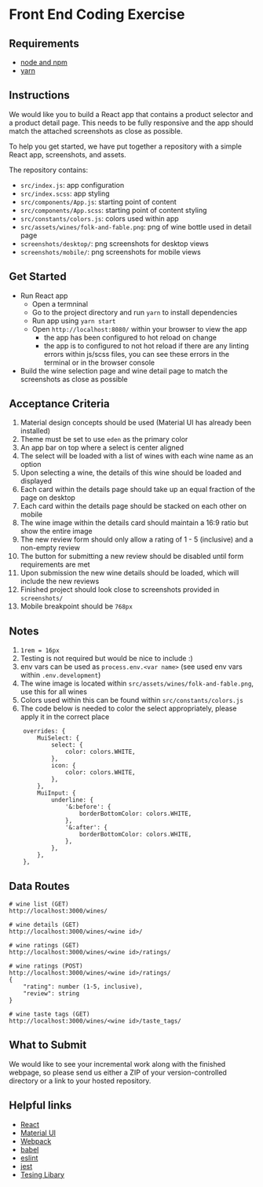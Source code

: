 # Front End Coding Exercise

## Requirements
- [node and npm](https://nodejs.org/en/)
- [yarn](https://yarnpkg.com/lang/en/)

## Instructions
We would like you to build a React app that contains a product selector and a product detail page. This needs to be
fully responsive and the app should match the attached screenshots as close as possible.

To help you get started, we have put together a repository with a simple React app, screenshots, and assets.

The repository contains:
- `src/index.js`: app configuration
- `src/index.scss`: app styling
- `src/components/App.js`: starting point of content
- `src/components/App.scss`: starting point of content styling
- `src/constants/colors.js`: colors used within app
- `src/assets/wines/folk-and-fable.png`: png of wine bottle used in detail page
- `screenshots/desktop/`: png screenshots for desktop views
- `screenshots/mobile/`: png screenshots for mobile views

## Get Started
- Run React app
  - Open a termninal
  - Go to the project directory and run `yarn` to install dependencies
  - Run app using `yarn start`
  - Open `http://localhost:8080/` within your browser to view the app
    - the app has been configured to hot reload on change
    - the app is to configured to not hot reload if there are any linting errors within js/scss files, you can see these
    errors in the terminal or in the browser console
- Build the wine selection page and wine detail page to match the screenshots as close as possible

## Acceptance Criteria
1. Material design concepts should be used (Material UI has already been installed)
1. Theme must be set to use `eden` as the primary color
1. An app bar on top where a select is center aligned
1. The select will be loaded with a list of wines with each wine name as an option
1. Upon selecting a wine, the details of this wine should be loaded and displayed
1. Each card within the details page should take up an equal fraction of the page on desktop
1. Each card within the details page should be stacked on each other on mobile
1. The wine image within the details card should maintain a 16:9 ratio but show the entire image
1. The new review form should only allow a rating of 1 - 5 (inclusive) and a non-empty review
1. The button for submitting a new review should be disabled until form requirements are met
1. Upon submission the new wine details should be loaded, which will include the new reviews
1. Finished project should look close to screenshots provided in `screenshots/`
1. Mobile breakpoint should be `768px`

## Notes
1. `1rem = 16px`
1. Testing is not required but would be nice to include :)
1. env vars can be used as `process.env.<var name>` (see used env vars within `.env.development`)
1. The wine image is located within `src/assets/wines/folk-and-fable.png`, use this for all wines
1. Colors used within this can be found within `src/constants/colors.js`
1. The code below is needed to color the select appropriately, please apply it in the correct place
```
    overrides: {
        MuiSelect: {
            select: {
                color: colors.WHITE,
            },
            icon: {
                color: colors.WHITE,
            },
        },
        MuiInput: {
            underline: {
                '&:before': {
                    borderBottomColor: colors.WHITE,
                },
                '&:after': {
                    borderBottomColor: colors.WHITE,
                },
            },
        },
    },
```

## Data Routes
```
# wine list (GET)
http://localhost:3000/wines/

# wine details (GET)
http://localhost:3000/wines/<wine id>/

# wine ratings (GET)
http://localhost:3000/wines/<wine id>/ratings/

# wine ratings (POST)
http://localhost:3000/wines/<wine id>/ratings/
{
    "rating": number (1-5, inclusive),
    "review": string
}

# wine taste tags (GET)
http://localhost:3000/wines/<wine id>/taste_tags/
```

## What to Submit
We would like to see your incremental work along with the finished webpage, so please send us either a ZIP of your
version-controlled directory or a link to your hosted repository.

## Helpful links
- [React](https://reactjs.org/)
- [Material UI](https://material-ui.com/)
- [Webpack](https://webpack.js.org/)
- [babel](https://babeljs.io/)
- [eslint](https://eslint.org/)
- [jest](https://jestjs.io/)
- [Tesing Libary](https://testing-library.com/)
